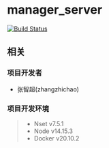 # manager_server

[![Build Status](https://www.travis-ci.com/MrZhangZc/manager_server.svg?branch=main)](https://www.travis-ci.com/MrZhangZc/manager_server)


## 相关

### 项目开发者
- 张智超(zhangzhichao)

### 项目开发环境
> * Nset v7.5.1
> * Node v14.15.3
> * Docker v20.10.2